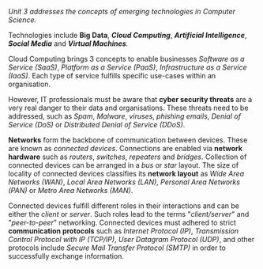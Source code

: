 _Unit 3 addresses the concepts of emerging technologies in Computer Science._

Technologies include **Big Data**, _**Cloud Computing**_, _**Artificial Intelligence**_, _**Social Media**_ and _**Virtual Machines**._

Cloud Computing brings 3 concepts to enable businesses *Software as a Service (SaaS)*, *Platform as a Service (PaaS)*, *Infrastructure as a Service (IaaS)*. Each type of service fulfills specific use-cases within an organisation.

However, IT professionals must be aware that **cyber security threats** are a very real danger to their data and organisations. These threats need to be addressed, such as _Spam_, *Malware*, *viruses*, *phishing emails*, *Denial of Service (DoS)* or *Distributed Denial of Service (DDoS)*.

**Networks** form the backbone of communication between devices. These are known as _connected devices_. Connections are enabled via **network hardware** such as *routers*, *switches*, *repeaters* and *bridges*. Collection of connected devices can be arranged in a *bus* or *star* layout. The size of locality of connected devices classifies its **network layout** as *Wide Area Networks (WAN)*, *Local Area Networks (LAN)*, *Personal Area Networks (PAN)* or *Metro Area Networks (MAN)*. 

Connected devices fulfill different roles in their interactions and can be either the _client_ or _server_. Such roles lead to the terms "_client/server_" and "_peer-to-peer_" networking. Connected devices must adhered to strict **communication protocols** such as _Internet Protocol (IP)_, _Transmission Control Protocol with IP (TCP/IP)_, _User Datagram Protocol (UDP)_, and other protocols include _Secure Mail Transfer Protocol (SMTP)_ in order to successfully exchange information.

